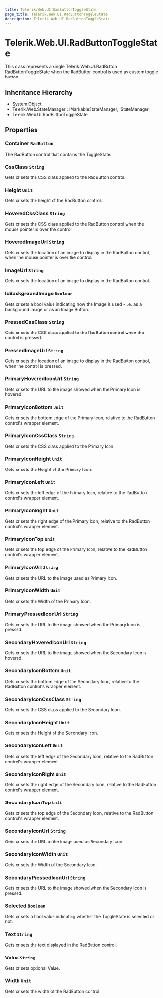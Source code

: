 ```yaml
---
title: Telerik.Web.UI.RadButtonToggleState
page_title: Telerik.Web.UI.RadButtonToggleState
description: Telerik.Web.UI.RadButtonToggleState
---
```


# Telerik.Web.UI.RadButtonToggleState

This class represents a single Telerik.Web.UI.RadButton RadButtonToggleState when the RadButton control is used as custom toggle button.

## Inheritance Hierarchy

* System.Object
* Telerik.Web.StateManager : IMarkableStateManager, IStateManager
* Telerik.Web.UI.RadButtonToggleState

## Properties

###  Container `RadButton`

The RadButton control that contains the ToggleState.

###  CssClass `String`

Gets or sets the CSS class applied to the RadButton control.

###  Height `Unit`

Gets or sets the height of the RadButton control.

###  HoveredCssClass `String`

Gets or sets the CSS class applied to the RadButton control when the mouse pointer is over the control.

###  HoveredImageUrl `String`

Gets or sets the location of an image to display in the RadButton control, when the mouse pointer is over the control.

###  ImageUrl `String`

Gets or sets the location of an image to display in the RadButton control.

###  IsBackgroundImage `Boolean`

Gets or sets a bool value indicating how the Image is used - i.e. as a background image or as an Image Button.

###  PressedCssClass `String`

Gets or sets the CSS class applied to the RadButton control when the control is pressed.

###  PressedImageUrl `String`

Gets or sets the location of an image to display in the RadButton control, when the control is pressed.

###  PrimaryHoveredIconUrl `String`

Gets or sets the URL to the image showed when the Primary Icon is hovered.

###  PrimaryIconBottom `Unit`

Gets or sets the bottom edge of the Primary Icon, relative to the RadButton control's wrapper element.

###  PrimaryIconCssClass `String`

Gets or sets the CSS class applied to the Primary Icon.

###  PrimaryIconHeight `Unit`

Gets or sets the Height of the Primary Icon.

###  PrimaryIconLeft `Unit`

Gets or sets the left edge of the Primary Icon, relative to the RadButton control's wrapper element.

###  PrimaryIconRight `Unit`

Gets or sets the right edge of the Primary Icon, relative to the RadButton control's wrapper element.

###  PrimaryIconTop `Unit`

Gets or sets the top edge of the Primary Icon, relative to the RadButton control's wrapper element.

###  PrimaryIconUrl `String`

Gets or sets the URL to the image used as Primary Icon.

###  PrimaryIconWidth `Unit`

Gets or sets the Width of the Primary Icon.

###  PrimaryPressedIconUrl `String`

Gets or sets the URL to the image showed when the Primary Icon is pressed.

###  SecondaryHoveredIconUrl `String`

Gets or sets the URL to the image showed when the Secondary Icon is hovered.

###  SecondaryIconBottom `Unit`

Gets or sets the bottom edge of the Secondary Icon, relative to the RadButton control's wrapper element.

###  SecondaryIconCssClass `String`

Gets or sets the CSS class applied to the Secondary Icon.

###  SecondaryIconHeight `Unit`

Gets or sets the Height of the Secondary Icon.

###  SecondaryIconLeft `Unit`

Gets or sets the left edge of the Secondary Icon, relative to the RadButton control's wrapper element.

###  SecondaryIconRight `Unit`

Gets or sets the right edge of the Secondary Icon, relative to the RadButton control's wrapper element.

###  SecondaryIconTop `Unit`

Gets or sets the top edge of the Secondary Icon, relative to the RadButton control's wrapper element.

###  SecondaryIconUrl `String`

Gets or sets the URL to the image used as Secondary Icon.

###  SecondaryIconWidth `Unit`

Gets or sets the Width of the Secondary Icon.

###  SecondaryPressedIconUrl `String`

Gets or sets the URL to the image showed when the Secondary Icon is pressed.

###  Selected `Boolean`

Gets or sets a bool value indicating whether the ToggleState is selected or not.

###  Text `String`

Gets or sets the text displayed in the RadButton control.

###  Value `String`

Gets or sets optional Value.

###  Width `Unit`

Gets or sets the width of the RadButton control.

